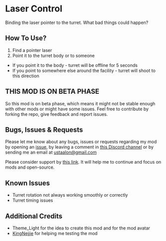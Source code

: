 # Laser Control
Binding the laser pointer to the turret. What bad things could happen?

## How To Use?
1. Find a pointer laser
2. Point it to the turret body or to someone

- If you point it to the body - turret will be offline for 5 seconds
- If you point to somewhere else around the facility - turret will shoot to this direction

## THIS MOD IS ON BETA PHASE
So this mod is on beta phase, which means it might not be stable enough with other mods or might have some issues. Feel free to contribute by forking the repo, give feedback and report issues. 

## Bugs, Issues & Requests
Please let me know about any bugs, issues or requests regarding my mod by opening an [issue](https://github.com/ustaalon/LethalCompany.LaserControl/issues), by leaving a comment in [this Discord channel](https://discord.com/channels/1168655651455639582/1192080227241840640) or by sending me an email at ustaalon@gmail.com

Please consider support by [this link](https://ko-fi.com/ustaalon). It will help me to continue and focus on mods and open-source.

## Known Issues
- Turret rotation not always working smoothly or correctly 
- Turret timing issues

## Additional Credits
- Theme_Light for the idea to create this mod and for the mod avatar
- [KingNejjie](https://www.youtube.com/@KingNejjie) for helping me testing the mod